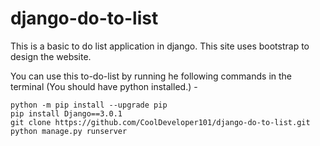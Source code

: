 # django-do-to-list
This is a basic to do list application in django.
This site uses bootstrap to design the website.

You can use this to-do-list by running he following commands in the terminal (You should have python installed.) -

`python -m pip install --upgrade pip`<br>
`pip install Django==3.0.1`<br>
`git clone https://github.com/CoolDeveloper101/django-do-to-list.git`<br>
`python manage.py runserver`<br>
